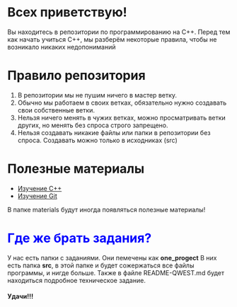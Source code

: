 <h1>Всех приветствую!</h1>

Вы находитесь в репозитории по программированию на С++. Перед тем как начать учиться С++, мы разберём некоторые правила, чтобы не возникало никаких недопониманий

<h1>Правило репозитория</h1>

1) В репозитории мы не пушим ничего в мастер ветку.
2) Обычно мы работаем в своих ветках, обязательно нужно создавать свои собственные ветки.
3) Нельзя ничего менять в чужих ветках, можно просматривать ветки других, но менять без спроса строго запрещено.
4) Нельзя создавать никакие файлы или папки в репозитории без спроса. Создавать можно только в исходниках (src)


<h1>Полезные материалы</h1>

- <a href = "https://metanit.com/cpp/">Изучение С++</a>
- <a href = "https://ru.hexlet.io/programs/git-basics-free">Изучение Git</a>

В папке materials будут иногда появляться полезные материалы!

<h1 style="color:blue;">Где же брать задания?</h1>

У нас есть папки с заданиями. Они пемечены как <b>one_progect</b>
В них есть папка <b>src</b>, в этой папке и будет сожержаться все файлы программы, и нигде больше.
Также в файле README-QWEST.md будет находиться подробное техническое задание.

<h4>Удачи!!!</h4>


